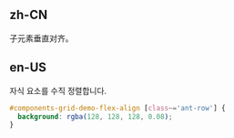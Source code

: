 ## zh-CN

子元素垂直对齐。

## en-US

자식 요소를 수직 정렬합니다.

```css
#components-grid-demo-flex-align [class~='ant-row'] {
  background: rgba(128, 128, 128, 0.08);
}
```
